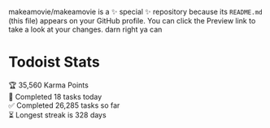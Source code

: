makeamovie/makeamovie is a ✨ special ✨ repository because its `README.md` (this file) appears on your GitHub profile.
You can click the Preview link to take a look at your changes. darn right ya can

# Todoist Stats

<!-- TODO-IST:START -->
🏆  35,560 Karma Points           
🌸  Completed 18 tasks today           
✅  Completed 26,285 tasks so far           
⏳  Longest streak is 328 days
<!-- TODO-IST:END -->